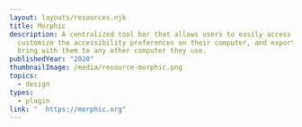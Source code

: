 ```yaml
---
layout: layouts/resources.njk
title: Morphic
description: A centralized tool bar that allows users to easily access and
  customize the accessibility preferences on their computer, and export it to
  bring with them to any other computer they use.
publishedYear: "2020"
thumbnailImage: /media/resource-morphic.png
topics:
  - design
types:
  - plugin
link: "  https://morphic.org"
---
```

